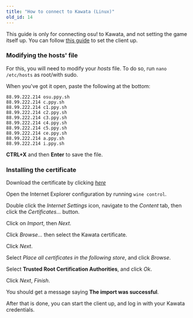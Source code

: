 ```yaml
---
title: "How to connect to Kawata (Linux)"
old_id: 14
---
```

This guide is only for connecting osu! to Kawata, and not setting the game itself up. You can follow [this guide](https://gist.github.com/Francesco149/a2f796683a4e5195458f4bb171d88eb0) to set the client up.

### Modifying the hosts' file
For this, you will need to modify your *hosts* file. To do so, run `nano /etc/hosts` as root/with sudo.

When you've got it open, paste the following at the bottom:

```
88.99.222.214 osu.ppy.sh
88.99.222.214 c.ppy.sh
88.99.222.214 c1.ppy.sh
88.99.222.214 c2.ppy.sh
88.99.222.214 c3.ppy.sh
88.99.222.214 c4.ppy.sh
88.99.222.214 c5.ppy.sh
88.99.222.214 ce.ppy.sh
88.99.222.214 a.ppy.sh
88.99.222.214 i.ppy.sh
```
**CTRL+X** and then **Enter** to save the file.

### Installing the certificate
Download the certificate by clicking [*here*](/static/cert.crt)

Open the Internet Explorer configuration by running `wine control`.

Double click the *Internet Settings* icon, navigate to the *Content* tab, then click the *Certificates...* button.

Click on *Import*, then *Next*.

Click *Browse...* then select the Kawata certificate.

Click *Next*.

Select *Place all certificates in the following store*, and click *Browse*.

Select **Trusted Root Certification Authorities**, and click *Ok*.

Click *Next*, *Finish*.

You should get a message saying **The import was successful**.


After that is done, you can start the client up, and log in with your Kawata credentials.
